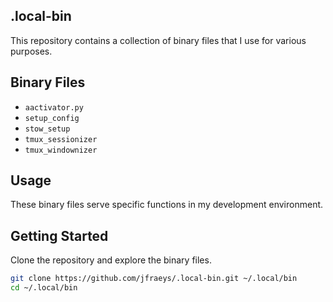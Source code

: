 ## .local-bin

This repository contains a collection of binary files that I use for various purposes.

## Binary Files

- `aactivator.py`
- `setup_config`
- `stow_setup`
- `tmux_sessionizer`
- `tmux_windownizer`

## Usage

These binary files serve specific functions in my development environment.

## Getting Started

Clone the repository and explore the binary files.

```bash
git clone https://github.com/jfraeys/.local-bin.git ~/.local/bin
cd ~/.local/bin
